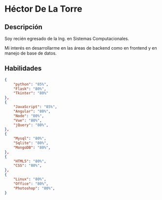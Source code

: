 # Héctor De La Torre

## Descripción

Soy recién egresado de la Ing. en Sistemas Computacionales.

Mi interés en desarrollarme en las áreas de backend como en frontend y en manejo de base de datos.

## Habilidades

```json
{
    "python": "85%",
    "Flask": "80%",
    "Tkinter": "80%"
},
{
    "JavaScript": "85%",
    "Angular": "80%",
    "Node": "80%",
    "Vue": "80%",
    "jQuery": "80%",
},
{
    "Mysql": "80%",
    "Sqlite": "80%",
    "MongoDB": "80%",    
},
{
    "HTML5": "80%",
    "CSS": "80%",
}, 
{
    "Linux": "80%",
    "Office": "80%",
    "Photoshop": "80%",
}
```
